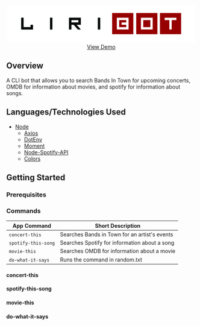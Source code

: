 <p align="center">
    <img src="images/liriLogo.jpg" alt="Logo"><br>
    <a href="https://drive.google.com/file/d/1019yHoqs4ML7f227Ub9DqBWvQtG_Zmh-/view" target="blank">View Demo</a><br>
</p>


## Overview
A CLI bot that allows you to search Bands In Town for upcoming concerts, OMDB for information about movies, and spotify for information about songs.

## Languages/Technologies Used
- [Node](https://nodejs.org/)
    - [Axios](https://www.npmjs.com/package/axios)
    - [DotEnv](https://www.npmjs.com/package/dotenv)
    - [Moment](https://www.npmjs.com/package/moment)
    - [Node-Spotify-API](https://www.npmjs.com/package/node-spotify-api)
    - [Colors](https://www.npmjs.com/package/colors)

## Getting Started

### Prerequisites

### Commands

App Command | Short Description
------------|-------------------
`concert-this`      | Searches Bands in Town for an artist's events
`spotify-this-song` | Searches Spotify for information about a song
`movie-this`        | Searches OMDB for information about a movie
`do-what-it-says`   | Runs the command in random.txt

#### concert-this

#### spotify-this-song

#### movie-this

#### do-what-it-says